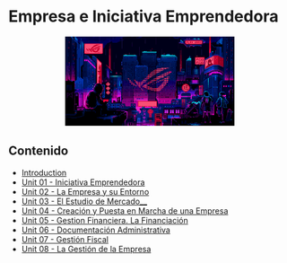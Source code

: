# Empresa e Iniciativa Emprendedora

<div align=center>
<img src="../extras/cyberpunk2.gif" alt="me" width="60%">
</div>

## Contenido
- [Introduction](./introduccion/README.md)
- [Unit 01 - Iniciativa Emprendedora](./unidad01/README.md)
- [Unit 02 - La Empresa y su Entorno](./unidad02/README.md)
- [Unit 03 - El Estudio de Mercado__](./unidad03/README.md)
- [Unit 04 - Creación y Puesta en Marcha de una Empresa](./unidad04/README.md)
- [Unit 05 - Gestion Financiera. La Financiación](./unidad05/README.md)
- [Unit 06 - Documentación Administrativa](./unidad06/README.md)
- [Unit 07 - Gestión Fiscal](./unidad07/README.md)
- [Unit 08 - La Gestión de la Empresa](./unidad08/README.md)
